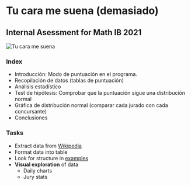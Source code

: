 # Tu cara me suena (demasiado)
## Internal Asessment for Math IB 2021

![Tu cara me suena](https://encrypted-tbn0.gstatic.com/images?q=tbn%3AANd9GcQ7-5BLg2N0IviOEAJrZdL6DyXhRM5MqStxOQ&usqp=CAU)

### Index
- Introducción: Modo de puntuación en el programa.
- Recopilación de datos (tablas de puntuación)
- Análisis estadístico
- Test de hipótesis: Comprobar que la puntuación sigue una distribución normal
- Gráfica de distribución normal (comparar cada jurado con cada concursante)
- Conclusiones

### Tasks

- Extract data from [Wikipedia](https://ast.wikipedia.org/wiki/Tu_cara_me_suena)
- Format data into table
- Look for structure in [examples](https://ibpublishing.ibo.org/live-exist/rest/app/tsm.xql?doc=d_5_matsl_tsm_1205_1_e&part=2&chapter=2)
- **Visual exploration** of data
  - Daily charts
  - Jury stats
